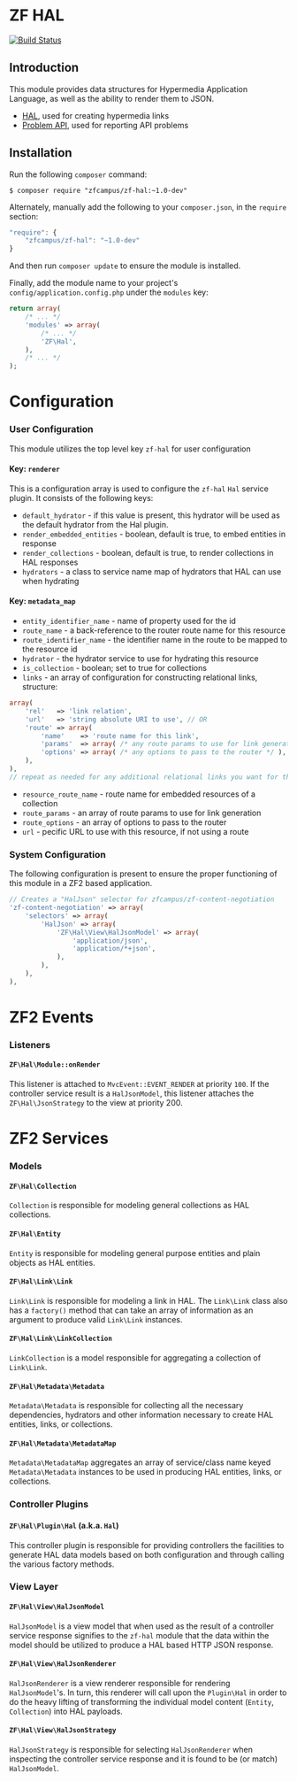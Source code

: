 ZF HAL
======

[![Build Status](https://travis-ci.org/zfcampus/zf-hal.png)](https://travis-ci.org/zfcampus/zf-hal)

Introduction
------------

This module provides data structures for Hypermedia Application Language, as
well as the ability to render them to JSON.

- [HAL](http://tools.ietf.org/html/draft-kelly-json-hal-03), used for creating
  hypermedia links
- [Problem API](http://tools.ietf.org/html/draft-nottingham-http-problem-02),
  used for reporting API problems

Installation
------------

Run the following `composer` command:

```console
$ composer require "zfcampus/zf-hal:~1.0-dev"
```

Alternately, manually add the following to your `composer.json`, in the `require` section:

```javascript
"require": {
    "zfcampus/zf-hal": "~1.0-dev"
}
```

And then run `composer update` to ensure the module is installed.

Finally, add the module name to your project's `config/application.config.php` under the `modules`
key:

```php
return array(
    /* ... */
    'modules' => array(
        /* ... */
        'ZF\Hal',
    ),
    /* ... */
);
```

Configuration
=============

### User Configuration

This module utilizes the top level key `zf-hal` for user configuration

#### Key: `renderer`

This is a configuration array is used to configure the `zf-hal` `Hal` service plugin.  It
consists of the following keys:

- `default_hydrator` - if this value is present, this hydrator will be used as the default
  hydrator from the Hal plugin.
- `render_embedded_entities` - boolean, default is true, to embed entities in response
- `render_collections` - boolean, default is true, to render collections in HAL responses
- `hydrators` - a class to service name map of hydrators that HAL can use when hydrating

#### Key: `metadata_map`

- `entity_identifier_name` - name of property used for the id
- `route_name` - a back-reference to the router route name for this resource
- `route_identifier_name` - the identifier name in the route to be mapped to the resource id
- `hydrator` - the hydrator service to use for hydrating this resource
- `is_collection` - boolean; set to true for collections
- `links` - an array of configuration for constructing relational links, structure:
```php
array(
    'rel'   => 'link relation',
    'url'   => 'string absolute URI to use', // OR
    'route' => array(
        'name'    => 'route name for this link',
        'params'  => array( /* any route params to use for link generation */ ),
        'options' => array( /* any options to pass to the router */ ),
    ),
),
// repeat as needed for any additional relational links you want for this resource
```
- `resource_route_name` - route name for embedded resources of a collection
- `route_params` - an array of route params to use for link generation
- `route_options` - an array of options to pass to the router
- `url` - pecific URL to use with this resource, if not using a route

### System Configuration

The following configuration is present to ensure the proper functioning of this module in
a ZF2 based application.

```php
// Creates a "HalJson" selector for zfcampus/zf-content-negotiation
'zf-content-negotiation' => array(
    'selectors' => array(
        'HalJson' => array(
            'ZF\Hal\View\HalJsonModel' => array(
                'application/json',
                'application/*+json',
            ),
        ),
    ),
),
```

ZF2 Events
==========

### Listeners

#### `ZF\Hal\Module::onRender`

This listener is attached to `MvcEvent::EVENT_RENDER` at priority `100`.  If the controller service
result is a `HalJsonModel`, this listener attaches the `ZF\Hal\JsonStrategy` to the view at
priority 200.

ZF2 Services
============

### Models

#### `ZF\Hal\Collection`

`Collection` is responsible for modeling general collections as HAL collections.

#### `ZF\Hal\Entity`

`Entity` is responsible for modeling general purpose entities and plain objects as HAL entities.

#### `ZF\Hal\Link\Link`

`Link\Link` is responsible for modeling a link in HAL.  The `Link\Link` class also has a
`factory()` method that can take an array of information as an argument to produce valid
`Link\Link` instances.

#### `ZF\Hal\Link\LinkCollection`

`LinkCollection` is a model responsible for aggregating a collection of `Link\Link`.

#### `ZF\Hal\Metadata\Metadata`

`Metadata\Metadata` is responsible for collecting all the necessary dependencies, hydrators
and other information necessary to create HAL entities, links, or collections.

#### `ZF\Hal\Metadata\MetadataMap`

`Metadata\MetadataMap` aggregates an array of service/class name keyed `Metadata\Metadata`
instances to be used in producing HAL entities, links, or collections.

### Controller Plugins

#### `ZF\Hal\Plugin\Hal` (a.k.a. `Hal`)

This controller plugin is responsible for providing controllers the facilities to generate
HAL data models based on both configuration and through calling the various factory methods.

### View Layer

#### `ZF\Hal\View\HalJsonModel`

`HalJsonModel` is a view model that when used as the result of a controller service response
signifies to the `zf-hal` module that the data within the model should be utilized to
produce a HAL based HTTP JSON response.

#### `ZF\Hal\View\HalJsonRenderer`

`HalJsonRenderer` is a view renderer responsible for rendering `HalJsonModel`'s.  In turn,
this renderer will call upon the `Plugin\Hal` in order to do the heavy lifting of transforming
the individual model content (`Entity`, `Collection`) into HAL payloads.

#### `ZF\Hal\View\HalJsonStrategy`

`HalJsonStrategy` is responsible for selecting `HalJsonRenderer` when inspecting the controller
service response and it is found to be (or match) `HalJsonModel`.